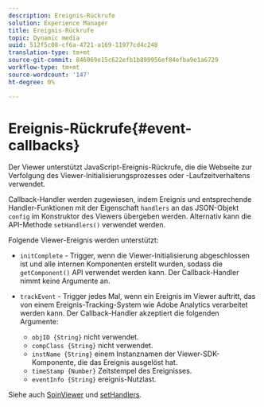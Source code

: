 ```yaml
---
description: Ereignis-Rückrufe
solution: Experience Manager
title: Ereignis-Rückrufe
topic: Dynamic media
uuid: 512f5c08-cf6a-4721-a169-11977cd4c248
translation-type: tm+mt
source-git-commit: 846069e15c622efb1b899956ef84efba9e1a6729
workflow-type: tm+mt
source-wordcount: '147'
ht-degree: 0%

---
```



# Ereignis-Rückrufe{#event-callbacks}

Der Viewer unterstützt JavaScript-Ereignis-Rückrufe, die die Webseite zur Verfolgung des Viewer-Initialisierungsprozesses oder -Laufzeitverhaltens verwendet.

Callback-Handler werden zugewiesen, indem Ereignis und entsprechende Handler-Funktionen mit der Eigenschaft `handlers` an das JSON-Objekt `config` im Konstruktor des Viewers übergeben werden. Alternativ kann die API-Methode `setHandlers()` verwendet werden.

Folgende Viewer-Ereignis werden unterstützt:

* `initComplete` - Trigger, wenn die Viewer-Initialisierung abgeschlossen ist und alle internen Komponenten erstellt wurden, sodass die  `getComponent()` API verwendet werden kann. Der Callback-Handler nimmt keine Argumente an.

* `trackEvent` - Trigger jedes Mal, wenn ein Ereignis im Viewer auftritt, das von einem Ereignis-Tracking-System wie Adobe Analytics verarbeitet werden kann. Der Callback-Handler akzeptiert die folgenden Argumente:

   * `objID {String}` nicht verwendet.
   * `compClass {String}` nicht verwendet.
   * `instName {String}` einem Instanznamen der Viewer-SDK-Komponente, die das Ereignis ausgelöst hat.
   * `timeStamp {Number}` Zeitstempel des Ereignisses.
   * `eventInfo {String}` ereignis-Nutzlast.

Siehe auch [SpinViewer](../../c-html5-s7-aem-asset-viewers/c-html5-spin-viewer-about/c-html5-spin-viewer-javascriptapiref/r-html5-spin-viewer-javascriptapiref-spinviewer.md#reference-59b70dd7b58c43059bd85e3295441195) und [setHandlers](../../c-html5-s7-aem-asset-viewers/c-html5-spin-viewer-about/c-html5-spin-viewer-javascriptapiref/r-html5-spin-viewer-javascriptapiref-sethandlers.md#reference-d2223794fb45440094e9fdb5e9b73bef).
